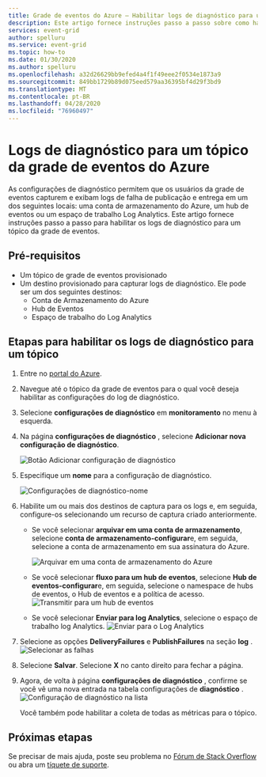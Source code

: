 ```yaml
---
title: Grade de eventos do Azure – Habilitar logs de diagnóstico para um tópico
description: Este artigo fornece instruções passo a passo sobre como habilitar os logs de diagnóstico para um tópico da grade de eventos do Azure.
services: event-grid
author: spelluru
ms.service: event-grid
ms.topic: how-to
ms.date: 01/30/2020
ms.author: spelluru
ms.openlocfilehash: a32d26629bb9efed4a4f1f49eee2f0534e1873a9
ms.sourcegitcommit: 849bb1729b89d075eed579aa36395bf4d29f3bd9
ms.translationtype: MT
ms.contentlocale: pt-BR
ms.lasthandoff: 04/28/2020
ms.locfileid: "76960497"
---
```

#  <a name="diagnostic-logs-for-an-azure-event-grid-topic"></a>Logs de diagnóstico para um tópico da grade de eventos do Azure
As configurações de diagnóstico permitem que os usuários da grade de eventos capturem e exibam logs de falha de publicação e entrega em um dos seguintes locais: uma conta de armazenamento do Azure, um hub de eventos ou um espaço de trabalho Log Analytics. Este artigo fornece instruções passo a passo para habilitar os logs de diagnóstico para um tópico da grade de eventos.

## <a name="prerequisites"></a>Pré-requisitos

- Um tópico de grade de eventos provisionado
- Um destino provisionado para capturar logs de diagnóstico. Ele pode ser um dos seguintes destinos:
    - Conta de Armazenamento do Azure
    - Hub de Eventos
    - Espaço de trabalho do Log Analytics


## <a name="steps-for-enabling-diagnostic-logs-for-a-topic"></a>Etapas para habilitar os logs de diagnóstico para um tópico

1. Entre no [portal do Azure](https://portal.azure.com).
2. Navegue até o tópico da grade de eventos para o qual você deseja habilitar as configurações do log de diagnóstico. 
3. Selecione **configurações de diagnóstico** em **monitoramento** no menu à esquerda.
4. Na página **configurações de diagnóstico** , selecione **Adicionar nova configuração de diagnóstico**. 
    
    ![Botão Adicionar configuração de diagnóstico](./media/enable-diagnostic-logs-topic/diagnostic-settings-add.png)
5. Especifique um **nome** para a configuração de diagnóstico. 

    ![Configurações de diagnóstico-nome](./media/enable-diagnostic-logs-topic/diagnostic-settings-name.png)     
6. Habilite um ou mais dos destinos de captura para os logs e, em seguida, configure-os selecionando um recurso de captura criado anteriormente. 
    - Se você selecionar **arquivar em uma conta de armazenamento**, selecione **conta de armazenamento-configurar**e, em seguida, selecione a conta de armazenamento em sua assinatura do Azure. 

        ![Arquivar em uma conta de armazenamento do Azure](./media/enable-diagnostic-logs-topic/archive-storage.png)
    - Se você selecionar **fluxo para um hub de eventos**, selecione **Hub de eventos-configurar**e, em seguida, selecione o namespace de hubs de eventos, o Hub de eventos e a política de acesso. 
        ![Transmitir para um hub de eventos](./media/enable-diagnostic-logs-topic/archive-event-hub.png)
    - Se você selecionar **Enviar para log Analytics**, selecione o espaço de trabalho log Analytics.
        ![Enviar para o Log Analytics](./media/enable-diagnostic-logs-topic/send-log-analytics.png)
7. Selecione as opções **DeliveryFailures** e **PublishFailures** na seção **log** . 
    ![Selecionar as falhas](./media/enable-diagnostic-logs-topic/log-failures.png)
8. Selecione **Salvar**. Selecione **X** no canto direito para fechar a página. 
9. Agora, de volta à página **configurações de diagnóstico** , confirme se você vê uma nova entrada na tabela configurações de **diagnóstico** . 
    ![Configuração de diagnóstico na lista](./media/enable-diagnostic-logs-topic/diagnostic-setting-list.png)

     Você também pode habilitar a coleta de todas as métricas para o tópico. 

## <a name="next-steps"></a>Próximas etapas
Se precisar de mais ajuda, poste seu problema no [Fórum de Stack Overflow](https://stackoverflow.com/questions/tagged/azure-eventgrid) ou abra um [tíquete de suporte](https://azure.microsoft.com/support/options/). 
